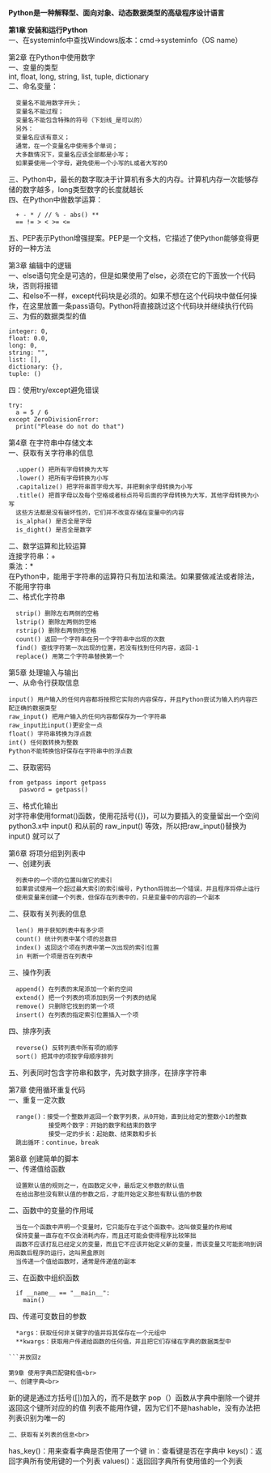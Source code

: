 **Python是一种解释型、面向对象、动态数据类型的高级程序设计语言<br>**


**第1章 安装和运行Python<br>**
一、在systeminfo中查找Windows版本：cmd→systeminfo（OS name）<br>


第2章 在Python中使用数字<br>
一、变量的类型<br>
  int, float, long, string, list, tuple, dictionary<br>
二、命名变量：<br>
```
  变量名不能用数字开头；
  变量名不能过程；
  变量名不能包含特殊的符号（下划线_是可以的）
  另外：
  变量名应该有意义；
  通常，在一个变量名中使用多个单词；
  大多数情况下，变量名应该全部都是小写；
  如果要使用一个字母，避免使用一个小写的L或者大写的O
```
三、Python中，最长的数字取决于计算机有多大的内存。计算机内存一次能够存储的数字越多，long类型数字的长度就越长<br>
四、在Python中做数学运算：<br>
```
  + - * / // % - abs() **
  == != > < >= <=
```
五、PEP表示Python增强提案。PEP是一个文档，它描述了使Python能够变得更好的一种方法<br>


第3章 编辑中的逻辑<br>
一、else语句完全是可选的，但是如果使用了else，必须在它的下面放一个代码块，否则将报错<br>
二、和else不一样，except代码块是必须的。如果不想在这个代码块中做任何操作，在这里放置一条pass语句。Python将直接跳过这个代码块并继续执行代码<br>
三、为假的数据类型的值
```
integer: 0,
float: 0.0,
long: 0,
string: "",
list: [],
dictionary: {},
tuple: ()
```
四：使用try/except避免错误<br>
```
try:
  a = 5 / 6
except ZeroDivisionError:
  print("Please do not do that")
```


第4章 在字符串中存储文本<br>
一、获取有关字符串的信息<br>
```
  .upper() 把所有字母转换为大写
  .lower() 把所有字母转换为小写
  .capitalize() 把字符串首字母大写，并把剩余字母转换为小写
  .title() 把首字母以及每个空格或者标点符号后面的字母转换为大写，其他字母转换为小写
  这些方法都是没有破坏性的，它们并不改变存储在变量中的内容
  is_alpha() 是否全是字母 
  is_dight() 是否全是数字
```
二、数学运算和比较运算<br>
  连接字符串：+<br>
  乘法：*<br>
  在Python中，能用于字符串的运算符只有加法和乘法。如果要做减法或者除法，不能用字符串<br>
二、格式化字符串<br>
```
  strip() 删除左右两侧的空格
  lstrip() 删除左两侧的空格
  rstrip() 删除右两侧的空格
  count() 返回一个字符串在另一个字符串中出现的次数
  find() 查找字符第一次出现的位置，若没有找到任何内容，返回-1
  replace() 用第二个字符串替换第一个
```
 

第5章 处理输入与输出<br>
一、从命令行获取信息<br>
```
input() 用户输入的任何内容都将按照它实际的内容保存，并且Python尝试为输入的内容匹配正确的数据类型
raw_input() 把用户输入的任何内容都保存为一个字符串 
raw_input比input()更安全一点
float() 字符串转换为浮点数
int() 任何数转换为整数
Python不能转换恰好保存在字符串中的浮点数
```
二、获取密码<br>
```
from getpass import getpass
   pasword = getpass()
```
三、格式化输出<br>
对字符串使用format()函数，使用花括号({})，可以为要插入的变量留出一个空间<br>
python3.x中 input() 和从前的 raw_input() 等效，所以把raw_input()替换为input() 就可以了<br>


第6章 将项分组到列表中<br>
一、创建列表<br>
```
  列表中的一个项的位置叫做它的索引
  如果尝试使用一个超过最大索引的索引编号，Python将抛出一个错误，并且程序将停止运行
  使用变量来创建一个列表，但保存在列表中的，只是变量中的内容的一个副本
```
二、获取有关列表的信息<br>
```
  len() 用于获知列表中有多少项
  count() 统计列表中某个项的总数目
  index() 返回这个项在列表中第一次出现的索引位置
  in 判断一个项是否在列表中
```
三、操作列表<br>
```
  append() 在列表的末尾添加一个新的空间
  extend() 把一个列表的项添加到另一个列表的结尾
  remove() 只删除它找到的第一个项
  insert() 在列表的指定索引位置插入一个项
```
四、排序列表<br>
```
  reverse() 反转列表中所有项的顺序
  sort() 把其中的项按字母顺序排列
```
五、列表同时包含字符串和数字，先对数字排序，在排序字符串

第7章 使用循环重复代码<br>
一、重复一定次数<br>
```
  range()：接受一个整数并返回一个数字列表，从0开始，直到比给定的整数小1的整数
           接受两个数字：开始的数字和结束的数字
           接受一定的步长：起始数、结束数和步长
  跳出循环：continue，break
```

第8章 创建简单的脚本<br>
一、传递值给函数<br>
```
  设置默认值的规则之一，在函数定义中，最后定义参数的默认值
  在给出那些没有默认值的参数之后，才能开始定义那些有默认值的参数
```
二、函数中的变量的作用域<br>
```
  当在一个函数中声明一个变量时，它只能存在于这个函数中。这叫做变量的作用域
  保持变量一直存在不仅会消耗内存，而且还可能会使得程序比较笨拙
  函数不应该打乱已经定义的变量，而且它不应该开始定义新的变量，而该变量又可能影响到调用函数后程序的运行，这叫黑盒原则
  当传递一个值给函数时，通常是传递值的副本
```
三、在函数中组织函数<br>
```
  if __name__ == "__main__":
    main()
```
四、传递可变数目的参数<br>
```
  *args：获取任何非关键字的值并将其保存在一个元组中
  **kwargs：获取用户传递给函数的任何值，并且把它们存储在字典的数据类型中
  
```并放回z

第9章 使用字典匹配键和值<br>
一、创建字典<br>
```
  新的键是通过方括号([])加入的，而不是数字
  pop（）函数从字典中删除一个键并返回这个键所对应的的值
  列表不能用作键，因为它们不是hashable，没有办法把列表识别为唯一的
```
二、获取有关列表的信息<br>
```
  has_key()：用来查看字典是否使用了一个键
  in：查看键是否在字典中
  keys()：返回字典所有使用键的一个列表
  values()：返回回字典所有使用值的一个列表
```
